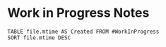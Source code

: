 # Work in Progress Notes

```dataview
TABLE file.mtime AS Created FROM #WorkInProgress
SORT file.mtime DESC
```